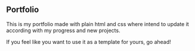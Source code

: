 ## Portfolio

This is my portfolio made with plain html and css where intend to update it according with my progress and new projects.

If you feel like you want to use it as a template for yours, go ahead!